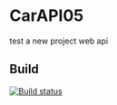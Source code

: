 # CarAPI05
test a new project web api


## Build

[![Build status](https://ci.appveyor.com/api/projects/status/5naeq2kfrg90h18a/branch/master?svg=true)](https://ci.appveyor.com/project/mateusggeracino/carapi05/branch/master)
